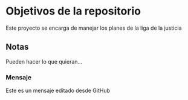 # Objetivos de la repositorio

Este proyecto se encarga de manejar los planes de la liga de la justicia


## Notas
Pueden hacer lo que quieran...

### Mensaje
Este es un mensaje editado desde GitHub
